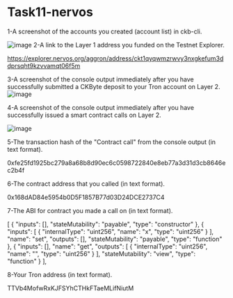 # Task11-nervos
1-A screenshot of the accounts you created (account list) in ckb-cli.

![image](https://user-images.githubusercontent.com/90010649/131926587-f187aa23-8917-4ed0-9a44-4c203cc6d175.png)
2-A link to the Layer 1 address you funded on the Testnet Explorer.

https://explorer.nervos.org/aggron/address/ckt1qyqwmzrwvy3nxgkefum3ddprsqht9kzvvamqt06f5m

3-A screenshot of the console output immediately after you have successfully submitted a CKByte deposit to your Tron account on Layer 2.
![image](https://user-images.githubusercontent.com/90010649/131926711-c0758792-9a88-478d-b583-be657fcbc962.png)

4-A screenshot of the console output immediately after you have successfully issued a smart contract calls on Layer 2.

![image](https://user-images.githubusercontent.com/90010649/131926803-41f2d5c9-bade-4733-b746-cd690db1496e.png)

5-The transaction hash of the "Contract call" from the console output (in text format).

0xfe25fd1925bc279a8a68b8d90ec6c0598722840e8eb77a3d31d3cb8646ec2b4f

6-The contract address that you called (in text format).

0x168dAD84e5954b0D5F1857B77d03D24DCE2737C4

7-The ABI for contract you made a call on (in text format).

[
    {
      "inputs": [],
      "stateMutability": "payable",
      "type": "constructor"
    },
    {
      "inputs": [
        {
          "internalType": "uint256",
          "name": "x",
          "type": "uint256"
        }
      ],
      "name": "set",
      "outputs": [],
      "stateMutability": "payable",
      "type": "function"
    },
    {
      "inputs": [],
      "name": "get",
      "outputs": [
        {
          "internalType": "uint256",
          "name": "",
          "type": "uint256"
        }
      ],
      "stateMutability": "view",
      "type": "function"
    }
  ],
  
  8-Your Tron address (in text format).
  
  TTVb4MofwRxKJFSYhCTHkFTaeMLifNiutM


